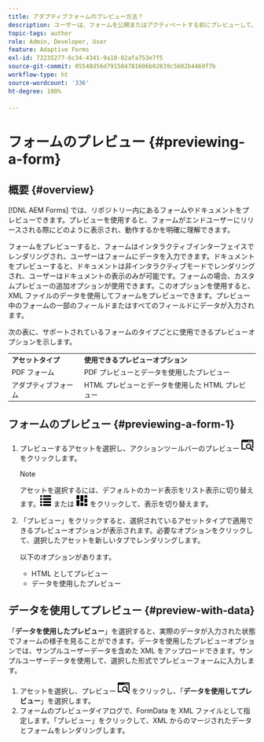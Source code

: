 ```yaml
---
title: アダプティブフォームのプレビュー方法？
description: ユーザーは、フォームを公開またはアクティベートする前にプレビューして、期待どおりになっていることを確認できます。プレビューのオプションは、サポートされているフォームタイプにより異なる場合があります。
topic-tags: author
role: Admin, Developer, User
feature: Adaptive Forms
exl-id: 72235277-6c34-4341-9a10-02afa753e7f5
source-git-commit: 05548d56d791584781606b02839c5602b4469f7b
workflow-type: ht
source-wordcount: '336'
ht-degree: 100%

---
```


# フォームのプレビュー {#previewing-a-form}

## 概要 {#overview}

[!DNL AEM Forms] では、リポジトリー内にあるフォームやドキュメントをプレビューできます。プレビューを使用すると、フォームがエンドユーザーにリリースされる際にどのように表示され、動作するかを明確に理解できます。

フォームをプレビューすると、フォームはインタラクティブインターフェイスでレンダリングされ、ユーザーはフォームにデータを入力できます。ドキュメントをプレビューすると、ドキュメントは非インタラクティブモードでレンダリングされ、ユーザーはドキュメントの表示のみが可能です。フォームの場合、カスタムプレビューの追加オプションが使用できます。このオプションを使用すると、XML ファイルのデータを使用してフォームをプレビューできます。プレビュー中のフォームの一部のフィールドまたはすべてのフィールドにデータが入力されます。

次の表に、サポートされているフォームのタイプごとに使用できるプレビューオプションを示します。

<table>
 <tbody>
  <tr>
   <td><strong>アセットタイプ</strong><br /> </td>
   <td><strong>使用できるプレビューオプション</strong><br /> </td>
  </tr>
  <!--<tr>
   <td>Document</td>
   <td>PDF preview</td>
  </tr>-->
  <tr>
   <td>PDF フォーム</td>
   <td>PDF プレビューとデータを使用したプレビュー<br /> </td>
  </tr>
  <tr>
   <td>アダプティブフォーム</td>
   <td>HTML プレビューとデータを使用した HTML プレビュー</td>
  </tr>
  <!--<tr>
   <td>Form Template</td>
   <td>PDF preview, PDF preview with Data, HTML preview, HTML preview with Data<br /> </td>
  </tr>-->
 </tbody>
</table>

## フォームのプレビュー {#previewing-a-form-1}

1. プレビューするアセットを選択し、アクションツールバーのプレビュー ![aem6forms_preview](assets/aem6forms_preview.png) をクリックします。

   >[!NOTE]
   >
   >アセットを選択するには、デフォルトのカード表示をリスト表示に切り替えます。![aem6forms_viewlist](assets/aem6forms_viewlist.png) または ![aem6forms_viewcard](assets/aem6forms_viewcard.png) をクリックして、表示を切り替えます。

1. 「プレビュー」をクリックすると、選択されているアセットタイプで適用できるプレビューオプションが表示されます。必要なオプションをクリックして、選択したアセットを新しいタブでレンダリングします。

   以下のオプションがあります。

   * HTML としてプレビュー
   * データを使用したプレビュー
     <!--* Preview as PDF (available for form templates)-->

## データを使用してプレビュー {#preview-with-data}

「**データを使用したプレビュー**」を選択すると、実際のデータが入力された状態でフォームの様子を見ることができます。データを使用したプレビューオプションでは、サンプルユーザーデータを含めた XML をアップロードできます。サンプルユーザーデータを使用して、選択した形式でプレビューフォームに入力します。

1. アセットを選択し、プレビュー ![aem6forms_preview](assets/aem6forms_preview.png) をクリックし、「**データを使用してプレビュー**」を選択します。
1. フォームのプレビューダイアログで、FormData を XML ファイルとして指定します。「プレビュー」をクリックして、XML からのマージされたデータとフォームをレンダリングします。

